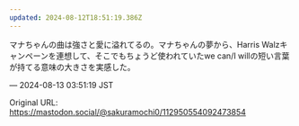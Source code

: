```yaml
---
updated: 2024-08-12T18:51:19.386Z
---
```


<p>マナちゃんの曲は強さと愛に溢れてるの。マナちゃんの夢から、Harris Walzキャンペーンを連想して、そこでもちょうど使われていたwe can/I willの短い言葉が持てる意味の大きさを実感した。</p>

&mdash; 2024-08-13 03:51:19 JST

Original URL: https://mastodon.social/@sakuramochi0/112950554092473854
